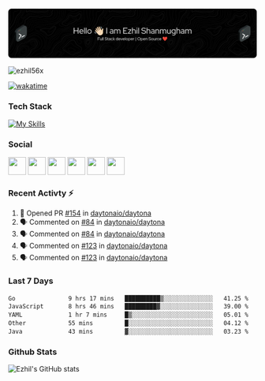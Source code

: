 ![Header](./header.png)

<p align="left"> <img src="https://komarev.com/ghpvc/?username=ezhil56x&label=Profile%20views&color=0e75b6&style=flat" alt="ezhil56x" /> </p>

[![wakatime](https://wakatime.com/badge/user/e780b5d2-6a76-4fde-a594-4ff159327ad3.svg)](https://wakatime.com/@e780b5d2-6a76-4fde-a594-4ff159327ad3)

### Tech Stack

[![My Skills](https://skillicons.dev/icons?i=c,cpp,py,java,kotlin,js,php,html,css,bootstrap,react,ts,nextjs,jquery,flask,nodejs,express,mysql,postgres,mongodb,docker,aws,firebase,vercel,cloudflare,jenkins,nginx,figma&theme=dark&perline=15)](https://skillicons.dev)

### Social

<p align="left">
	<a href="https://discord.com/users/ezhil56x" target="_blank" rel="noreferrer"
		><img
			src="https://skillicons.dev/icons?i=discord&theme=dark"
			width="36"
			height="36"
	/></a>
	<a href="https://www.github.com/ezhil56x" target="_blank" rel="noreferrer"
		><img
			src="https://skillicons.dev/icons?i=github&theme=dark"
			width="36"
			height="36"
	/></a>
	<a href="https://git.selfmade.ninja/ezhil930" target="_blank" rel="noreferrer"
		><img
			src="https://skillicons.dev/icons?i=git&theme=dark"
			width="36"
			height="36"
	/></a>
	<a href="http://www.instagram.com/ezhil56x" target="_blank" rel="noreferrer"
		><img
			src="https://skillicons.dev/icons?i=instagram&theme=dark"
			width="36"
			height="36"
	/></a>
	<a
		href="https://www.linkedin.com/in/ezhilshanmugham"
		target="_blank"
		rel="noreferrer"
		><img
			src="https://skillicons.dev/icons?i=linkedin&theme=dark"
			width="36"
			height="36"
	/></a>
	<a href="https://www.twitter.com/ezhil56x" target="_blank" rel="noreferrer"
		><img
			src="https://skillicons.dev/icons?i=twitter&theme=dark"
			width="36"
			height="36"
	/></a>
</p>


### Recent Activty ⚡

<!--START_SECTION:activity-->
1. 💪 Opened PR [#154](https://github.com/daytonaio/daytona/pull/154) in [daytonaio/daytona](https://github.com/daytonaio/daytona)
2. 🗣 Commented on [#84](https://github.com/daytonaio/daytona/issues/84#issuecomment-1986854417) in [daytonaio/daytona](https://github.com/daytonaio/daytona)
3. 🗣 Commented on [#84](https://github.com/daytonaio/daytona/issues/84#issuecomment-1986796533) in [daytonaio/daytona](https://github.com/daytonaio/daytona)
4. 🗣 Commented on [#123](https://github.com/daytonaio/daytona/pull/123#issuecomment-1986142317) in [daytonaio/daytona](https://github.com/daytonaio/daytona)
5. 🗣 Commented on [#123](https://github.com/daytonaio/daytona/pull/123#issuecomment-1985611244) in [daytonaio/daytona](https://github.com/daytonaio/daytona)

<!--END_SECTION:activity-->

### Last 7 Days

<!--START_SECTION:waka-->

```txt
Go               9 hrs 17 mins   ██████████▒░░░░░░░░░░░░░░   41.25 %
JavaScript       8 hrs 46 mins   █████████▓░░░░░░░░░░░░░░░   39.00 %
YAML             1 hr 7 mins     █▒░░░░░░░░░░░░░░░░░░░░░░░   05.01 %
Other            55 mins         █░░░░░░░░░░░░░░░░░░░░░░░░   04.12 %
Java             43 mins         ▓░░░░░░░░░░░░░░░░░░░░░░░░   03.23 %
```

<!--END_SECTION:waka-->

### Github Stats

![Ezhil's GitHub stats](https://github-readme-stats.vercel.app/api?username=ezhil56x&theme=dark&show_icons=true)
